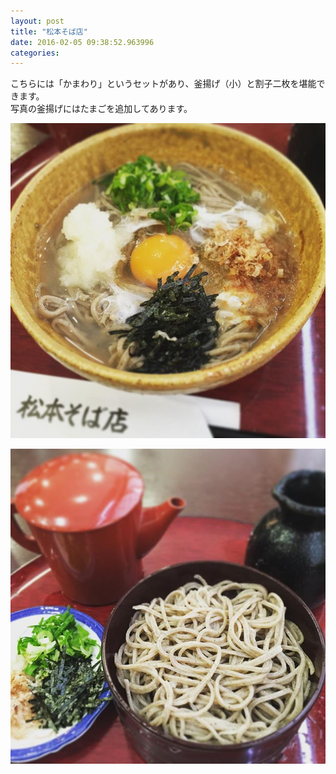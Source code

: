 ```yaml
---
layout: post
title: "松本そば店"
date: 2016-02-05 09:38:52.963996
categories: 
---
```


こちらには「かまわり」というセットがあり、釜揚げ（小）と割子二枚を堪能できます。  
写真の釜揚げにはたまごを追加してあります。

![](/assets/images/201602/12545334_1719667984931349_54529231_n.jpg)

![](/assets/images/201602/12547421_998946480159008_271535504_n.jpg)


